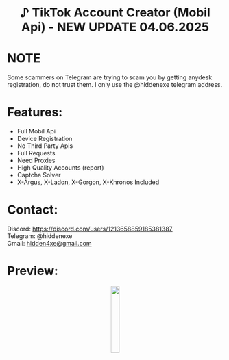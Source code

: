 <div align="center">
  <h1>♪ TikTok Account Creator (Mobil Api) - NEW UPDATE 04.06.2025</h1>
</div>

# NOTE
Some scammers on Telegram are trying to scam you by getting anydesk registration, do not trust them. I only use the @hiddenexe telegram address.

# Features:

- Full Mobil Api
- Device Registration
- No Third Party Apis
- Full Requests
- Need Proxies
- High Quality Accounts (report)
- Captcha Solver
- X-Argus, X-Ladon, X-Gorgon, X-Khronos Included
 
# Contact:

Discord: https://discord.com/users/1213658859185381387
<br>
Telegram: @hiddenexe
<br>
Gmail: hidden4xe@gmail.com
 
# Preview:

<div align="center">
      <a href="https://www.youtube.com/watch?v=XfXPpIJbElg">
         <img src="https://png.pngtree.com/png-vector/20221018/ourmid/pngtree-youtube-social-media-round-icon-png-image_6315993.png" style="width:20%;">
      </a>

</div>

